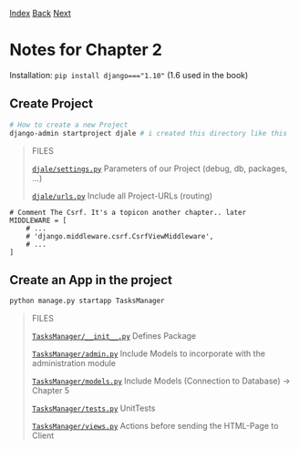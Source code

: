 [Index](README.md)
[Back](#)
[Next](003-notes.md)

# Notes for Chapter 2

Installation: `pip install django==="1.10"` (1.6 used in the book)


## Create Project

```bash
# How to create a new Project
django-admin startproject djale # i created this directory like this
```

> FILES
>
> [`djale/settings.py`](djale/settings.py)
> Parameters of our Project (debug, db, packages, ...)
> 
> [`djale/urls.py`](djale/urls.py)
> Include all Project-URLs (routing)

```python3
# Comment The Csrf. It's a topicon another chapter.. later
MIDDLEWARE = [
    # ...
    # 'django.middleware.csrf.CsrfViewMiddleware',
    # ...
]
```


## Create an App in the project

```bash
python manage.py startapp TasksManager
```
> FILES
>
> [`TasksManager/__init__.py`](TasksManager/__init__.py)
> Defines Package
>
> [`TasksManager/admin.py`](TasksManager/admin.py)
> Include Models to incorporate with the
> administration module
>
> [`TasksManager/models.py`](TasksManager/models.py)
> Include Models (Connection to Database) -> Chapter 5
>
> [`TasksManager/tests.py`](TasksManager/tests.py)
> UnitTests
>
> [`TasksManager/views.py`](TasksManager/views.py)
> Actions before sending the HTML-Page to Client
